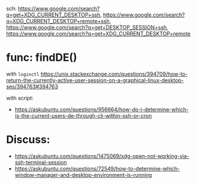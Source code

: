 sch: https://www.google.com/search?q=get+XDG_CURRENT_DESKTOP+ssh, https://www.google.com/search?q=XDG_CURRENT_DESKTOP+remote+ssh, https://www.google.com/search?q=get+DESKTOP_SESSION+ssh, https://www.google.com/search?q=get+XDG_CURRENT_DESKTOP+remote

# func: findDE()
with `loginctl`
https://unix.stackexchange.com/questions/394709/how-to-return-the-currently-active-user-session-on-a-graphical-linux-desktop-ses/394763#394763

with script:
- https://askubuntu.com/questions/956664/how-do-i-determine-which-is-the-current-users-de-through-cli-within-ssh-or-cron

# Discuss:
- https://askubuntu.com/questions/1475069/xdg-open-not-working-via-ssh-terminal-session
- https://askubuntu.com/questions/72549/how-to-determine-which-window-manager-and-desktop-environment-is-running
